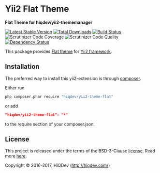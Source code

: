 Yii2 Flat Theme
===============

**Flat Theme for hiqdev/yii2-thememanager**

[![Latest Stable Version](https://poser.pugx.org/hiqdev/yii2-theme-flat/v/stable)](https://packagist.org/packages/hiqdev/yii2-theme-flat)
[![Total Downloads](https://poser.pugx.org/hiqdev/yii2-theme-flat/downloads)](https://packagist.org/packages/hiqdev/yii2-theme-flat)
[![Build Status](https://img.shields.io/travis/hiqdev/yii2-theme-flat.svg)](https://travis-ci.org/hiqdev/yii2-theme-flat)
[![Scrutinizer Code Coverage](https://img.shields.io/scrutinizer/coverage/g/hiqdev/yii2-theme-flat.svg)](https://scrutinizer-ci.com/g/hiqdev/yii2-theme-flat/)
[![Scrutinizer Code Quality](https://img.shields.io/scrutinizer/g/hiqdev/yii2-theme-flat.svg)](https://scrutinizer-ci.com/g/hiqdev/yii2-theme-flat/)
[![Dependency Status](https://www.versioneye.com/php/hiqdev:yii2-theme-flat/dev-master/badge.svg)](https://www.versioneye.com/php/hiqdev:yii2-theme-flat/dev-master)

This package provides [Flat theme](https://shapebootstrap.net/item/1524965-flat-theme-free-responsive-multipurpose-site-template/comments)
for [Yii2 framework](http://yiiframework.com).

## Installation

The preferred way to install this yii2-extension is through [composer](http://getcomposer.org/download/).

Either run

```sh
php composer.phar require "hiqdev/yii2-theme-flat"
```

or add

```json
"hiqdev/yii2-theme-flat": "*"
```

to the require section of your composer.json.

## License

This project is released under the terms of the BSD-3-Clause [license](LICENSE).
Read more [here](http://choosealicense.com/licenses/bsd-3-clause).

Copyright © 2016-2017, HiQDev (http://hiqdev.com/)

